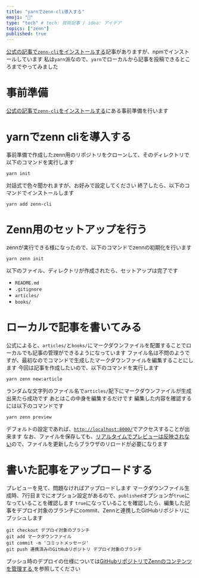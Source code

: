 ```yaml
---
title: "yarnでzenn-cli導入する"
emoji: "🔖"
type: "tech" # tech: 技術記事 / idea: アイデア
topics: ["zenn"]
published: true
---
```

[公式の記事で`zenn-cli`をインストールする](https://zenn.dev/zenn/articles/install-zenn-cli)記事がありますが、npmでインストールしています
私は`yarn`派なので、`yarn`でローカルから記事を投稿できるところまでやってみました

# 事前準備

[公式の記事で`zenn-cli`をインストールする](https://zenn.dev/zenn/articles/install-zenn-cli)にある事前準備を行います

# yarnでzenn cliを導入する

事前準備で作成したzenn用のリポジトリをクローンして、そのディレクトリで以下のコマンドを実行します

```shell
yarn init
```

対話式で色々聞かれますが、お好みで設定してください
終了したら、以下のコマンドでインストールします

```shell
yarn add zenn-cli
```

# Zenn用のセットアップを行う

zennが実行できる様になったので、以下のコマンドでzennの初期化を行います

```shell
yarn zenn init
```

以下のファイル、ディレクトリが作成されたら、セットアップは完了です

* `README.md`
* `.gitignore`
* `articles/`
* `books/`

# ローカルで記事を書いてみる

公式によると、`articles/`と`books/`にマークダウンファイルを配置することでローカルでも記事の管理ができるようになっています
ファイル名は不問のようですが、最初なのでコマンドで生成したマークダウンファイルを編集することにします
今回は記事を作成したいので、以下のコマンドを実行します

```shell
yarn zenn new:article
```

ランダムな文字列のファイル名で`articles/`配下にマークダウンファイルが生成出来たら成功です
あとはこの中身を編集するだけです
編集した内容を確認するには以下のコマンドです

```shell
yarn zenn preview
```

デフォルトの設定であれば、[`http://localhost:8000/`](http://localhost:8000/)でアクセスすることが出来ます
なお、ファイルを保存しても、[リアルタイムでプレビューは反映されない](https://github.com/zenn-dev/zenn-editor/issues/3)ので、ファイルを更新したらブラウザのリロードが必要になります

# 書いた記事をアップロードする

プレビューを見て、問題なければアップロードします
マークダウンファイル生成時、7行目までにオプション設定があるので、`published`オプションが`true`になっていることを確認します
`true`になっていることを確認したら、編集した記事をデプロイ対象のブランチにcommit、Zennと連携したGitHubリポジトリにプッシュします

```shell
git checkout デプロイ対象のブランチ
git add マークダウンファイル
git commit -m 'コミットメッセージ'
git push 連携済みのGitHubリポジトリ デプロイ対象のブランチ
```

プッシュ時のデプロイの仕様については[GitHubリポジトリでZennのコンテンツを管理する
](https://zenn.dev/zenn/articles/connect-to-github)を参照してください
